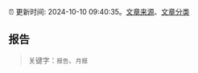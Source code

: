 :alarm_clock: 更新时间: 2024-10-10 09:40:35。[文章来源](/README.md)、[文章分类](/TAGS.md)

## 报告


> 关键字：`报告`、`月报`



